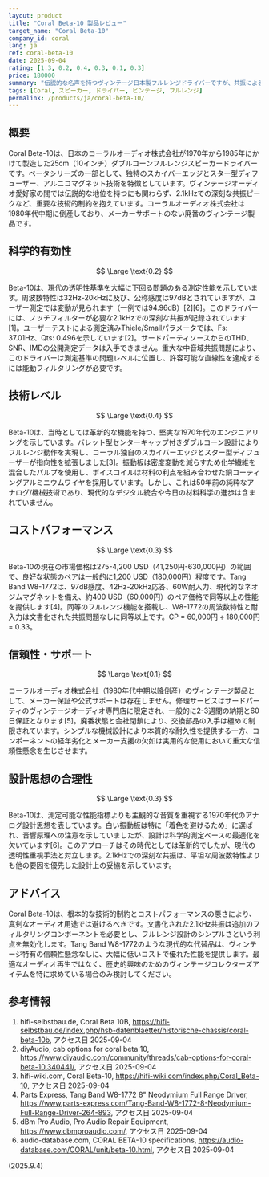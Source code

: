 ```yaml
---
layout: product
title: "Coral Beta-10 製品レビュー"
target_name: "Coral Beta-10"
company_id: coral
lang: ja
ref: coral-beta-10
date: 2025-09-04
rating: [1.3, 0.2, 0.4, 0.3, 0.1, 0.3]
price: 180000
summary: "伝説的な名声を持つヴィンテージ日本製フルレンジドライバーですが、共振による問題とコストパフォーマンスの低さが課題です"
tags: [Coral, スピーカー, ドライバー, ビンテージ, フルレンジ]
permalink: /products/ja/coral-beta-10/
---
```

## 概要

Coral Beta-10は、日本のコーラルオーディオ株式会社が1970年から1985年にかけて製造した25cm（10インチ）ダブルコーンフルレンジスピーカードライバーです。ベータシリーズの一部として、独特のスカイバーエッジとスター型ディフューザー、アルニコマグネット技術を特徴としています。ヴィンテージオーディオ愛好家の間では伝説的な地位を持つにも関わらず、2.1kHzでの深刻な共振ピークなど、重要な技術的制約を抱えています。コーラルオーディオ株式会社は1980年代中期に倒産しており、メーカーサポートのない廃番のヴィンテージ製品です。

## 科学的有効性

$$ \Large \text{0.2} $$

Beta-10は、現代の透明性基準を大幅に下回る問題のある測定性能を示しています。周波数特性は32Hz-20kHzに及び、公称感度は97dBとされていますが、ユーザー測定では変動が見られます（一例では94.96dB）[2][6]。このドライバーには、ノッチフィルターが必要な2.1kHzでの深刻な共振が記録されています[1]。ユーザーテストによる測定済みThiele/Smallパラメータでは、Fs: 37.01Hz、Qts: 0.496を示しています[2]。サードパーティソースからのTHD、SNR、IMDの公開測定データは入手できません。重大な中音域共振問題により、このドライバーは測定基準の問題レベルに位置し、許容可能な直線性を達成するには能動フィルタリングが必要です。

## 技術レベル

$$ \Large \text{0.4} $$

Beta-10は、当時としては革新的な機能を持つ、堅実な1970年代のエンジニアリングを示しています。バレット型センターキャップ付きダブルコーン設計によりフルレンジ動作を実現し、コーラル独自のスカイバーエッジとスター型ディフューザーが指向性を拡張しました[3]。振動板は密度変動を減らすため化学繊維を混合したパルプを使用し、ボイスコイルは材料の利点を組み合わせた銅コーティングアルミニウムワイヤを採用しています。しかし、これは50年前の純粋なアナログ/機械技術であり、現代的なデジタル統合や今日の材料科学の進歩は含まれていません。

## コストパフォーマンス

$$ \Large \text{0.3} $$

Beta-10の現在の市場価格は275-4,200 USD（41,250円-630,000円）の範囲で、良好な状態のペアは一般的に1,200 USD（180,000円）程度です。Tang Band W8-1772は、97dB感度、42Hz-20kHz応答、60W耐入力、現代的なネオジムマグネットを備え、約400 USD（60,000円）のペア価格で同等以上の性能を提供します[4]。同等のフルレンジ機能を搭載し、W8-1772の周波数特性と耐入力は文書化された共振問題なしに同等以上です。CP = 60,000円 ÷ 180,000円 = 0.33。

## 信頼性・サポート

$$ \Large \text{0.1} $$

コーラルオーディオ株式会社（1980年代中期以降倒産）のヴィンテージ製品として、メーカー保証や公式サポートは存在しません。修理サービスはサードパーティのヴィンテージオーディオ専門店に限定され、一般的に2-3週間の納期と60日保証となります[5]。廃番状態と会社閉鎖により、交換部品の入手は極めて制限されています。シンプルな機械設計により本質的な耐久性を提供する一方、コンポーネントの経年劣化とメーカー支援の欠如は実用的な使用において重大な信頼性懸念を生じさせます。

## 設計思想の合理性

$$ \Large \text{0.3} $$

Beta-10は、測定可能な性能指標よりも主観的な音質を重視する1970年代のアナログ設計思想を表しています。白い振動板は特に「着色を避けるため」に選ばれ、音響原理への注意を示していましたが、設計は科学的測定ベースの最適化を欠いています[6]。このアプローチはその時代としては革新的でしたが、現代の透明性重視手法と対立します。2.1kHzでの深刻な共振は、平坦な周波数特性よりも他の要因を優先した設計上の妥協を示しています。

## アドバイス

Coral Beta-10は、根本的な技術的制約とコストパフォーマンスの悪さにより、真剣なオーディオ用途では避けるべきです。文書化された2.1kHz共振は追加のフィルタリングコンポーネントを必要とし、フルレンジ設計のシンプルさという利点を無効化します。Tang Band W8-1772のような現代的な代替品は、ヴィンテージ特有の信頼性懸念なしに、大幅に低いコストで優れた性能を提供します。最適なオーディオ再生ではなく、歴史的興味のためのヴィンテージコレクターズアイテムを特に求めている場合のみ検討してください。

## 参考情報

1. hifi-selbstbau.de, Coral Beta 10B, https://hifi-selbstbau.de/index.php/hsb-datenblaetter/historische-chassis/coral-beta-10b, アクセス日 2025-09-04
2. diyAudio, cab options for coral beta 10, https://www.diyaudio.com/community/threads/cab-options-for-coral-beta-10.340441/, アクセス日 2025-09-04
3. hifi-wiki.com, Coral Beta-10, https://hifi-wiki.com/index.php/Coral_Beta-10, アクセス日 2025-09-04
4. Parts Express, Tang Band W8-1772 8" Neodymium Full Range Driver, https://www.parts-express.com/Tang-Band-W8-1772-8-Neodymium-Full-Range-Driver-264-893, アクセス日 2025-09-04
5. dBm Pro Audio, Pro Audio Repair Equipment, https://www.dbmproaudio.com/, アクセス日 2025-09-04
6. audio-database.com, CORAL BETA-10 specifications, https://audio-database.com/CORAL/unit/beta-10.html, アクセス日 2025-09-04

(2025.9.4)